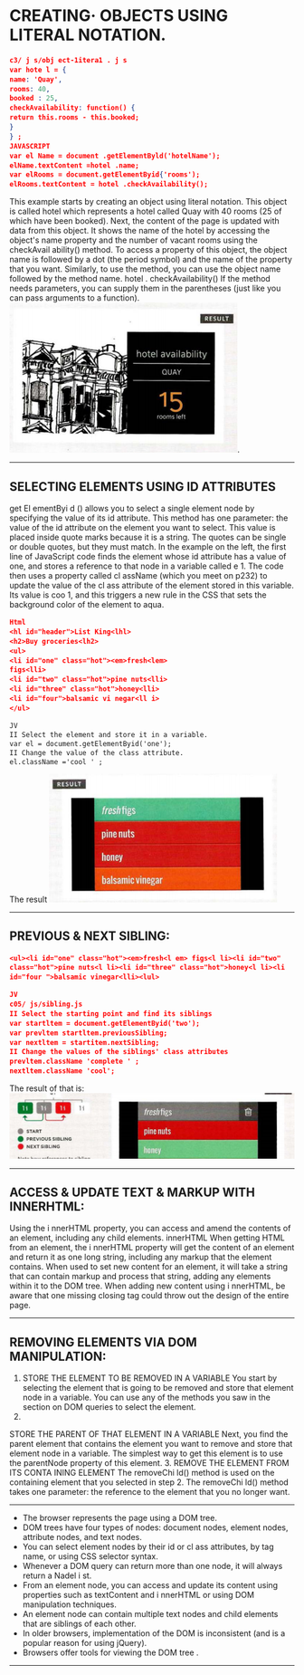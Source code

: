 # CREATING· OBJECTS USING LITERAL NOTATION.

```json
c3/ j s/obj ect-1itera1 . j s
var hote l = {
name: 'Quay',
rooms: 40,
booked : 25,
checkAvailability: function() {
return this.rooms - this.booked;
}
} ;
JAVASCRIPT
var el Name = document .getElementByld('hotelName');
elName.textContent =hotel .name;
var elRooms = document.getElementByid{'rooms');
elRooms.textContent = hotel .checkAvailability(); 
```



This example starts by creating
an object using literal notation.
This object is called hotel which
represents a hotel called Quay
with 40 rooms (25 of which have
been booked).
Next, the content of the page
is updated with data from this
object. It shows the name of the
hotel by accessing the object's
name property and the number
of vacant rooms using the
checkAvail ability() method.
To access a property of this
object, the object name is
followed by a dot (the period
symbol) and the name of the
property that you want.
Similarly, to use the method,
you can use the object name
followed by the method name.
hotel . checkAvailability()
If the method needs parameters,
you can supply them in the
parentheses (just like you can
pass arguments to a function).
![img6.1](./img/img6.1.png).
____
## SELECTING ELEMENTS USING ID ATTRIBUTES
get El ementByi d () allows you
to select a single element node
by specifying the value of its
id attribute.
This method has one parameter:
the value of the id attribute on
the element you want to select.
This value is placed inside quote
marks because it is a string. The
quotes can be single or double
quotes, but they must match.
In the example on the left, the
first line of JavaScript code finds
the element whose id attribute
has a value of one, and stores
a reference to that node in a
variable called e 1.
The code then uses a property
called cl assName (which you
meet on p232) to update the
value of the cl ass attribute
of the element stored in this
variable. Its value is coo 1, and
this triggers a new rule in the
CSS that sets the background
color of the element to aqua. 
```json
Html
<hl id="header">List King<lhl>
<h2>Buy groceries<lh2>
<ul>
<li id="one" class="hot"><em>fresh<lem>
figs<lli>
<li id="two" class="hot">pine nuts<lli>
<li id="three" class="hot">honey<lli>
<li id="four">balsamic vi negar<ll i>
</ul> 
```
````
JV
II Select the element and store it in a variable.
var el = document.getElementByid('one');
II Change the value of the class attribute.
el.className ='cool ' ; 
````

The result
![img6.2](./img/img6.2.png)
_____
## PREVIOUS & NEXT SIBLING:
```json
<ul><li id="one" class="hot"><em>fresh<l em> figs<l li><li id="two"
class="hot">pine nuts<l li><li id="three" class="hot">honey<l li><li
id="four ">balsamic vinegar<lli><lul> 
```
```json
JV
c05/ js/sibling.js
II Select the starting point and find its siblings
var startltem = document.getElementByid('two');
var prevltem startltem.previousSibling;
var nextltem = startitem.nextSibling;
II Change the values of the siblings' class attributes
prevltem.className 'complete ' ;
nextltem.className 'cool'; 
```
The result of that is:
![img6.3](./img/img6.3.png)
____
## ACCESS & UPDATE TEXT & MARKUP WITH INNERHTML:
Using the i nnerHTML property, you can access
and amend the contents of an element,
including any child elements.
innerHTML
When getting HTML from an
element, the i nnerHTML property
will get the content of an
element and return it as one long
string, including any markup that
the element contains.
When used to set new content
for an element, it will take a
string that can contain markup
and process that string, adding
any elements within it to the
DOM tree.
When adding new content using
i nnerHTML, be aware that one
missing closing tag could throw
out the design of the entire page. 
___
## REMOVING ELEMENTS VIA DOM MANIPULATION:
1. STORE THE ELEMENT
TO BE REMOVED IN A
VARIABLE
You start by selecting the
element that is going to be
removed and store that element
node in a variable.
You can use any of the methods
you saw in the section on DOM
queries to select the element. 
2. 
STORE THE PARENT OF
THAT ELEMENT IN A
VARIABLE
Next, you find the parent element
that contains the element you
want to remove and store that
element node in a variable.
The simplest way to get this
element is to use the parentNode
property of this element. 
3. 
REMOVE THE ELEMENT
FROM ITS CONTA INING
ELEMENT
The removeChi ld() method is
used on the containing element
that you selected in step 2.
The removeChi ld() method
takes one parameter: the
reference to the element that
you no longer want.
____
* The browser represents the page using a DOM tree.
* DOM trees have four types of nodes: document nodes,
element nodes, attribute nodes, and text nodes.
* You can select element nodes by their id or cl ass
attributes, by tag name, or using CSS selector syntax.
* Whenever a DOM query can return more than one
node, it will always return a Nadel i st.
* From an element node, you can access and update its
content using properties such as textContent and
i nnerHTML or using DOM manipulation techniques.
* An element node can contain multiple text nodes and
child elements that are siblings of each other.
* In older browsers, implementation of the DOM is
inconsistent (and is a popular reason for using jQuery).
* Browsers offer tools for viewing the DOM tree .  
_____